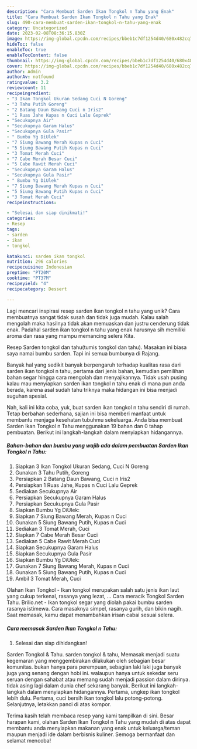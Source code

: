 ```yaml
---
description: "Cara Membuat Sarden Ikan Tongkol n Tahu yang Enak"
title: "Cara Membuat Sarden Ikan Tongkol n Tahu yang Enak"
slug: 490-cara-membuat-sarden-ikan-tongkol-n-tahu-yang-enak
category: Uncategorized
date: 2023-02-08T08:36:15.830Z
image: https://img-global.cpcdn.com/recipes/bbeb1c7df1254d40/680x482cq70/sarden-ikan-tongkol-n-tahu-foto-resep-utama.jpg
hideToc: false
enableToc: true
enableTocContent: false
thumbnail: https://img-global.cpcdn.com/recipes/bbeb1c7df1254d40/680x482cq70/sarden-ikan-tongkol-n-tahu-foto-resep-utama.jpg
cover: https://img-global.cpcdn.com/recipes/bbeb1c7df1254d40/680x482cq70/sarden-ikan-tongkol-n-tahu-foto-resep-utama.jpg
author: Admin
authorAv: notfound
ratingvalue: 3.2
reviewcount: 11
recipeingredient:
- "3 Ikan Tongkol Ukuran Sedang Cuci N Goreng"
- "3 Tahu Putih Goreng"
- "2 Batang Daun Bawang Cuci n Iris2"
- "1 Ruas Jahe Kupas n Cuci Lalu Geprek"
- "Secukupnya Air"
- "Secukupnya Garam Halus"
- "Secukupnya Gula Pasir"
- " Bumbu Yg DiUlek"
- "7 Siung Bawang Merah Kupas n Cuci"
- "5 Siung Bawang Putih Kupas n Cuci"
- "3 Tomat Merah Cuci"
- "7 Cabe Merah Besar Cuci"
- "5 Cabe Rawit Merah Cuci"
- "Secukupnya Garam Halus"
- "Secukupnya Gula Pasir"
- " Bumbu Yg DiUlek"
- "7 Siung Bawang Merah Kupas n Cuci"
- "5 Siung Bawang Putih Kupas n Cuci"
- "3 Tomat Merah Cuci"
recipeinstructions:

- "Selesai dan siap dinikmati!"
categories:
- Resep
tags:
- sarden
- ikan
- tongkol

katakunci: sarden ikan tongkol 
nutrition: 296 calories
recipecuisine: Indonesian
preptime: "PT20M"
cooktime: "PT37M"
recipeyield: "4"
recipecategory: Dessert

---
```





Lagi mencari inspirasi resep sarden ikan tongkol n tahu yang unik? Cara membuatnya sangat tidak susah dan tidak juga mudah. Kalau salah mengolah maka hasilnya tidak akan memuaskan dan justru cenderung tidak enak. Padahal sarden ikan tongkol n tahu yang enak harusnya sih memiliki aroma dan rasa yang mampu memancing selera Kita.





Resep Sarden tongkol dan tahu(tumis tongkol dan tahu). Masakan ini biasa saya namai bumbu sarden. Tapi ini semua bumbunya di Rajang.

Banyak hal yang sedikit banyak berpengaruh terhadap kualitas rasa dari sarden ikan tongkol n tahu, pertama dari jenis bahan, kemudian pemilihan bahan segar hingga cara mengolah dan menyajikannya. Tidak usah pusing kalau mau menyiapkan sarden ikan tongkol n tahu enak di mana pun anda berada, karena asal sudah tahu triknya maka hidangan ini bisa menjadi suguhan spesial.






Nah, kali ini kita coba, yuk, buat sarden ikan tongkol n tahu sendiri di rumah. Tetap berbahan sederhana, sajian ini bisa memberi manfaat untuk membantu menjaga kesehatan tubuhmu sekeluarga. Anda bisa membuat Sarden Ikan Tongkol n Tahu menggunakan 19 bahan dan 0 tahap pembuatan. Berikut ini langkah-langkah dalam menyiapkan hidangannya.

<!--inarticleads1-->

##### Bahan-bahan dan bumbu yang wajib ada dalam pembuatan Sarden Ikan Tongkol n Tahu:

1. Siapkan 3 Ikan Tongkol Ukuran Sedang, Cuci N Goreng
1. Gunakan 3 Tahu Putih, Goreng
1. Persiapkan 2 Batang Daun Bawang, Cuci n Iris2
1. Persiapkan 1 Ruas Jahe, Kupas n Cuci Lalu Geprek
1. Sediakan Secukupnya Air
1. Persiapkan Secukupnya Garam Halus
1. Persiapkan Secukupnya Gula Pasir
1. Siapkan  Bumbu Yg DiUlek:
1. Siapkan 7 Siung Bawang Merah, Kupas n Cuci
1. Gunakan 5 Siung Bawang Putih, Kupas n Cuci
1. Sediakan 3 Tomat Merah, Cuci
1. Siapkan 7 Cabe Merah Besar Cuci
1. Sediakan 5 Cabe Rawit Merah Cuci
1. Siapkan Secukupnya Garam Halus
1. Siapkan Secukupnya Gula Pasir
1. Siapkan  Bumbu Yg DiUlek:
1. Gunakan 7 Siung Bawang Merah, Kupas n Cuci
1. Gunakan 5 Siung Bawang Putih, Kupas n Cuci
1. Ambil 3 Tomat Merah, Cuci


Olahan Ikan Tongkol - Ikan tongkol merupakan salah satu jenis ikan laut yang cukup terkenal, rasanya yang lezat, … Cara meracik Tongkol Sarden Tahu. Brilio.net - Ikan tongkol segar yang diolah pakai bumbu sarden rasanya istimewa. Cara masaknya simpel, rasanya gurih, dan bikin nagih. Saat memasak, kamu dapat menambahkan irisan cabai sesuai selera. 

<!--inarticleads2-->

##### Cara memasak Sarden Ikan Tongkol n Tahu:


1. Selesai dan siap dihidangkan!

Sarden Tongkol &amp; Tahu. sarden tongkol &amp; tahu, Memasak menjadi suatu kegemaran yang menggembirakan dilakukan oleh sebagian besar komunitas. bukan hanya para perempuan, sebagian laki laki juga banyak juga yang senang dengan hobi ini. walaupun hanya untuk sekedar seru seruan dengan sahabat atau memang sudah menjadi passion dalam dirinya. tidak asing lagi dalam dunia chef sekarang banyak. Berikut ini langkah-langkah dalam menyiapkan hidangannya. Pertama, ungkep ikan tongkol lebih dulu. Pertama, cuci bersih ikan tongkol lalu potong-potong. Selanjutnya, letakkan panci di atas kompor. 

Terima kasih telah membaca resep yang kami tampilkan di sini. Besar harapan kami, olahan Sarden Ikan Tongkol n Tahu yang mudah di atas dapat membantu anda menyiapkan makanan yang enak untuk keluarga/teman maupun menjadi ide dalam berbisnis kuliner. Semoga bermanfaat dan selamat mencoba!
